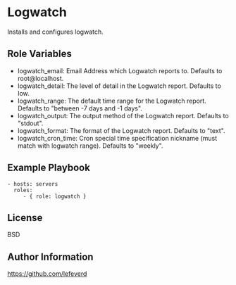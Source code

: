 # Logwatch

Installs and configures logwatch.

## Role Variables

- logwatch_email: Email Address which Logwatch reports to. Defaults to root@localhost.
- logwatch_detail: The level of detail in the Logwatch report. Defaults to low.
- logwatch_range: The default time range for the Logwatch report. Defaults to "between -7 days and -1 days".
- logwatch_output: The output method of the Logwatch report. Defaults to "stdout".
- logwatch_format: The format of the Logwatch report. Defaults to "text".
- logwatch_cron_time: Cron special time specification nickname (must match with logwatch range). Defaults to "weekly".


## Example Playbook

    - hosts: servers
      roles:
         - { role: logwatch }

## License

BSD

## Author Information

https://github.com/lefeverd
